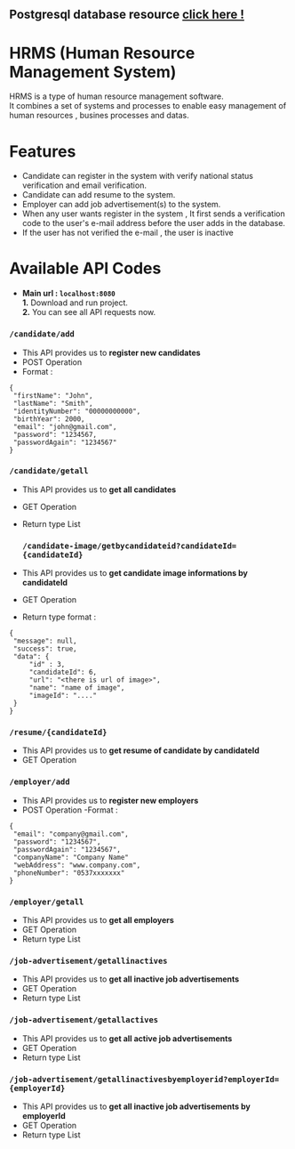 ## Postgresql database resource [click here !](https://github.com/yusuffurkanyalcin/Human-Resources-Management-System/blob/master/mydb.sql)

# HRMS (Human Resource Management System)
HRMS is a type of human resource management software.\
It combines a set of systems and processes to enable easy management of human resources , busines processes and datas.

# Features
- Candidate can register in the system with verify national status verification and email verification.
- Candidate can add resume to the system.
- Employer can add job advertisement(s) to the system.
- When any user wants register in the system , It first sends a verification code to the user's e-mail address before the user adds in the database.
- If the user has not verified the e-mail , the user is inactive

# Available API Codes

- **Main url : `localhost:8080`**\
**1.** Download and run project.\
**2.** You can see all API requests now.

### `/candidate/add`
- This API provides us to **register new candidates**
- POST Operation
- Format : 
 ```
{
  "firstName": "John",
  "lastName": "Smith",
  "identityNumber": "00000000000",
  "birthYear": 2000,
  "email": "john@gmail.com",
  "password": "1234567,
  "passwordAgain": "1234567"
}
```

### `/candidate/getall`
- This API provides us to **get all candidates**
- GET Operation
- Return type List<Candidate>
 
  ### `/candidate-image/getbycandidateid?candidateId={candidateId}`
- This API provides us to **get candidate image informations by candidateId**
- GET Operation
- Return type format : 
 ```
{
  "message": null,
  "success": true,
  "data": {
      "id" : 3,
      "candidateId": 6,
      "url": "<there is url of image>",
      "name": "name of image",
      "imageId": "...."
  }
}
```

### `/resume/{candidateId}`
- This API provides us to **get resume of candidate by candidateId**
- GET Operation

 ### `/employer/add`
- This API provides us to **register new employers**
- POST Operation
 -Format : 
 ```
{
  "email": "company@gmail.com",
  "password": "1234567",
  "passwordAgain": "1234567",
  "companyName": "Company Name"
  "webAddress": "www.company.com",
  "phoneNumber": "0537xxxxxxx"
}
```
 
### `/employer/getall`
- This API provides us to **get all employers**
- GET Operation
- Return type List<Employer>

### `/job-advertisement/getallinactives`
- This API provides us to **get all inactive job advertisements**
- GET Operation
- Return type List<JobAdvertisement>

### `/job-advertisement/getallactives`
- This API provides us to **get all active job advertisements**
- GET Operation
- Return type List<JobAdvertisement>
 
 ### `/job-advertisement/getallinactivesbyemployerid?employerId={employerId}`
- This API provides us to **get all inactive job advertisements by employerId**
- GET Operation
- Return type List<JobAdvertisement>
 
 
 


